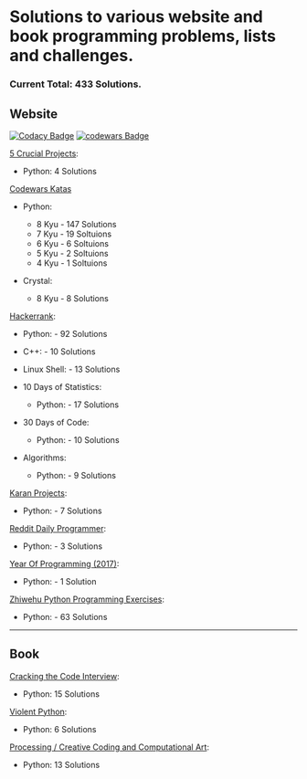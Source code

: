 # Solutions to various website and book programming problems, lists and challenges. 

### Current Total: 433 Solutions.

## Website

[![Codacy Badge](https://api.codacy.com/project/badge/Grade/126254b207de49d3afacc74de9b08a1a)](https://www.codacy.com/app/BryceFury/WebsiteSolutions?utm_source=github.com&utm_medium=referral&utm_content=BryceFury/WebsiteSolutions&utm_campaign=badger)
[![codewars Badge](https://www.codewars.com/users/BryceFury/badges/micro)](https://www.codewars.com/users/BryceFury/)

[5 Crucial Projects]( https://www.daniweb.com/programming/software-development/threads/131973/5-crucial-projects-for-beginners):
* Python: 4 Solutions

[Codewars Katas](https://www.codewars.com/)
* Python:
  * 8 Kyu - 147 Solutions
  * 7 Kyu -  19 Soltuions
  * 6 Kyu -   6 Soltuions
  * 5 Kyu -   2 Soltuions
  * 4 Kyu -   1 Soltuions

* Crystal:
  * 8 Kyu -  8 Solutions

[Hackerrank](https://www.hackerrank.com):
* Python:      -  92 Solutions
* C++:         -  10 Solutions
* Linux Shell: -  13 Solutions

* 10 Days of Statistics:
  * Python:    -  17 Solutions

* 30 Days of Code:
  * Python:    - 10 Solutions

* Algorithms:
  * Python:    -  9 Solutions

[Karan Projects](https://github.com/karan/Projects):
* Python:      -  7 Solutions

[Reddit Daily Programmer](https://www.reddit.com/r/dailyprogrammer/):
* Python:      -  3 Solutions

[Year Of Programming (2017)](https://github.com/YearOfProgramming/2017Challenges):
* Python:      -  1 Solution

[Zhiwehu Python Programming Exercises](https://github.com/zhiwehu/Python-programming-exercises):
* Python:      - 63 Solutions

----------

## Book

[Cracking the Code Interview](http://www.crackingthecodinginterview.com/):
* Python: 15 Solutions

[Violent Python](http://www.goodreads.com/book/show/16192263-violent-python/):
* Python: 6 Solutions

[Processing / Creative Coding and Computational Art](https://www.goodreads.com/book/show/1156210.Processing):
* Python: 13 Solutions
